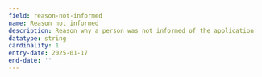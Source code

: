 ```yaml
---
field: reason-not-informed
name: Reason not informed
description: Reason why a person was not informed of the application
datatype: string
cardinality: 1
entry-date: 2025-01-17
end-date: ''
---
```

